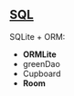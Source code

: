 <!-- .slide: class="center" -->

## [SQL](#/storage__sql)

SQLite + ORM:
* **ORMLite**
* greenDao
* Cupboard
* **Room**
